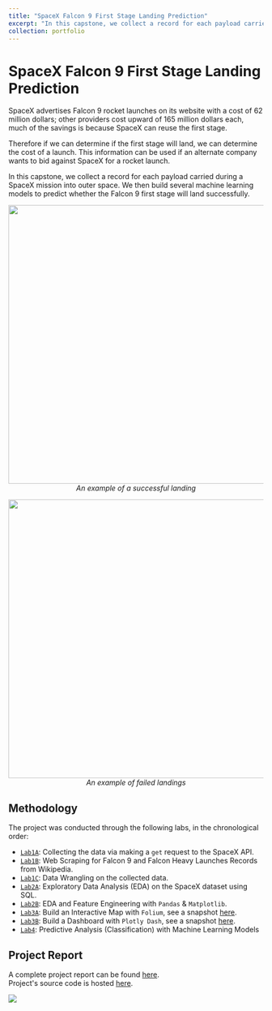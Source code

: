 ```yaml
---
title: "SpaceX Falcon 9 First Stage Landing Prediction"
excerpt: "In this capstone, we collect a record for each payload carried during a SpaceX mission into outer space. We then build several machine learning models to predict whether the Falcon 9 first stage will land successfully. <br/><img src="https://github.com/linhhoang-ex/SpaceX-Falcon9/landing_1.gif"  width="550">"
collection: portfolio
---
```


# SpaceX Falcon 9 First Stage Landing Prediction

SpaceX advertises Falcon 9 rocket launches on its website with a cost of 62 million dollars; other providers cost upward of 165 million dollars each, much of the savings is because SpaceX can reuse the first stage. 

Therefore if we can determine if the first stage will land, we can determine the cost of a launch. This information can be used if an alternate company wants to bid against SpaceX for a rocket launch.

In this capstone, we collect a record for each payload carried during a SpaceX mission into outer space. We then build several machine learning models to predict whether the Falcon 9 first stage will land successfully. 


<p align="center">
  <img src="https://github.com/linhhoang-ex/SpaceX-Falcon9/landing_1.gif"  width="550"><br>
  <em>An example of a successful landing</em>
</p>

<p align="center">
  <img src="https://github.com/linhhoang-ex/SpaceX-Falcon9/crash.gif"  width="550"><br>
  <em>An example of failed landings</em>
</p>


## Methodology
The project was conducted through the following labs, in the chronological order: 
* [`Lab1A`](https://github.com/linhhoang-ex/SpaceX-Falcon9/W1A_Data_Collection_API_Lab.ipynb): Collecting the data via making a `get` request to the SpaceX API.
* [`Lab1B`](https://github.com/linhhoang-ex/SpaceX-Falcon9/W1A_Data_Collection_Webscraping.ipynb): Web Scraping for Falcon 9 and Falcon Heavy Launches Records from Wikipedia.
* [`Lab1C`](https://github.com/linhhoang-ex/SpaceX-Falcon9/W1B_Data_Wrangling.ipynb): Data Wrangling on the collected data.
* [`Lab2A`](https://github.com/linhhoang-ex/SpaceX-Falcon9/W2A_Exploratory_Data_Analysis_with_SQL.ipynb): Exploratory Data Analysis (EDA) on the SpaceX dataset using SQL. 
* [`Lab2B`](https://github.com/linhhoang-ex/SpaceX-Falcon9/W2B_Exploratory_Data_Analysis_with_Pandas.ipynb): EDA and Feature Engineering with `Pandas` & `Matplotlib`.
* [`Lab3A`](https://github.com/linhhoang-ex/SpaceX-Falcon9/W3A_Interactive_Visual_Analytics_with_Folium.ipynb): Build an Interactive Map with `Folium`, see a snapshot [here](https://github.com/linhhoang-ex/SpaceX-Falcon9/W3A_launch_site_marker_cluster.png). 
* [`Lab3B`](https://github.com/linhhoang-ex/SpaceX-Falcon9/W3B_SpaceX_Dash_App.py): Build a Dashboard with `Plotly Dash`, see a snapshot [here](https://github.com/linhhoang-ex/SpaceX-Falcon9/W3B-dashboard-1-ipad.jpg).
* [`Lab4`](https://github.com/linhhoang-ex/SpaceX-Falcon9/W4_SpaceX_Machine_Learning_Prediction.ipynb): Predictive Analysis (Classification) with Machine Learning Models


## Project Report
A complete project report can be found [here](https://github.com/linhhoang-ex/SpaceX-Falcon9/ds-capstone-project-report.pdf). <br>
Project's source code is hosted [here](https://github.com/linhhoang-ex/SpaceX-Falcon9). 

![](https://github.com/linhhoang-ex/SpaceX-Falcon9/project-report-coverpage.png)



